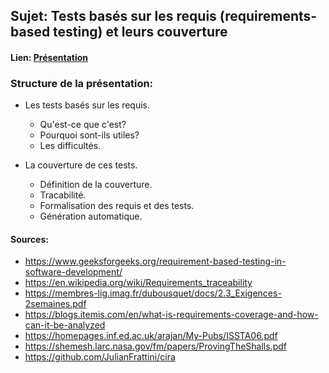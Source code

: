 ## Sujet: Tests basés sur les requis (requirements-based testing) et leurs couverture

#### Lien: [Présentation](https://docs.google.com/presentation/d/e/2PACX-1vSSH3dLFqAf5x0QBFtWSkp6Kitqq8LYmL98cWZ3qyx9-bZTu1Q1zSRoLOEH72CVa8NtWW9_zV8Ivc_k/pub#slide=id.p)

### Structure de la présentation:
- Les tests basés sur les requis.
  - Qu'est-ce que c'est?
  - Pourquoi sont-ils utiles?
  - Les difficultés.

- La couverture de ces tests.
  - Définition de la couverture.
  - Tracabilité.
  - Formalisation des requis et des tests.
  - Génération automatique.

#### Sources:
- https://www.geeksforgeeks.org/requirement-based-testing-in-software-development/
- https://en.wikipedia.org/wiki/Requirements_traceability
- https://membres-lig.imag.fr/dubousquet/docs/2.3_Exigences-2semaines.pdf
- https://blogs.itemis.com/en/what-is-requirements-coverage-and-how-can-it-be-analyzed
- https://homepages.inf.ed.ac.uk/arajan/My-Pubs/ISSTA06.pdf
- https://shemesh.larc.nasa.gov/fm/papers/ProvingTheShalls.pdf
- https://github.com/JulianFrattini/cira
